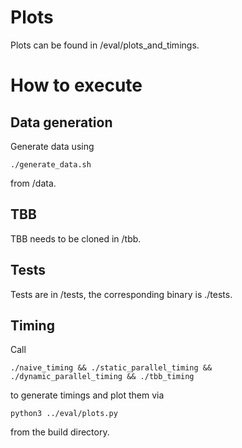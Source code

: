 # Plots
Plots can be found in /eval/plots_and_timings.

# How to execute

## Data generation
Generate data using 
```
./generate_data.sh
```
from /data.

## TBB
TBB needs to be cloned in /tbb.

## Tests
Tests are in /tests, the corresponding binary is ./tests.

## Timing
Call
```
./naive_timing && ./static_parallel_timing && ./dynamic_parallel_timing && ./tbb_timing
```
to generate timings and plot them via
```
python3 ../eval/plots.py
```
from the build directory.
